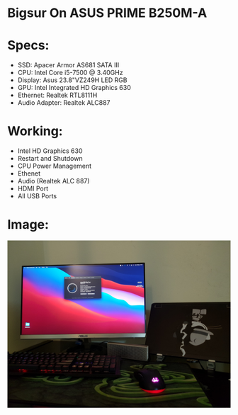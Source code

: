 # Bigsur On ASUS PRIME B250M-A

# Specs:
- SSD: Apacer Armor AS681 SATA III 
- CPU: Intel Core i5-7500 @ 3.40GHz	
- Display: Asus 23.8"VZ249H LED RGB
- GPU: Intel Integrated HD Graphics 630
- Ethernet: Realtek RTL8111H
- Audio Adapter: Realtek ALC887 

# Working:
- Intel HD Graphics 630
- Restart and Shutdown
- CPU Power Management
- Ethenet 
- Audio (Realtek ALC 887)
- HDMI Port
- All USB Ports



# Image:
![macOSBigSur](./images/macOSBigSur.png)



